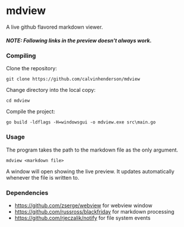 mdview
======
A live github flavored markdown viewer.

##### _NOTE:_ Following links in the preview doesn't always work.

### Compiling
Clone the repository:
```
git clone https://github.com/calvinhenderson/mdview
```

Change directory into the local copy:
```
cd mdview
```

Compile the project:
```
go build -ldflags -H=windowsgui -o mdview.exe src\main.go
```

### Usage
The program takes the path to the markdown file as the only argument.
```
mdview <markdown file>
```
A window will open showing the live preview. It updates automatically
whenever the file is written to.

### Dependencies
* <https://github.com/zserge/webview>       for webview window
* <https://github.com/russross/blackfriday> for markdown processing
* <https://github.com/rjeczalik/notify>	    for file system events